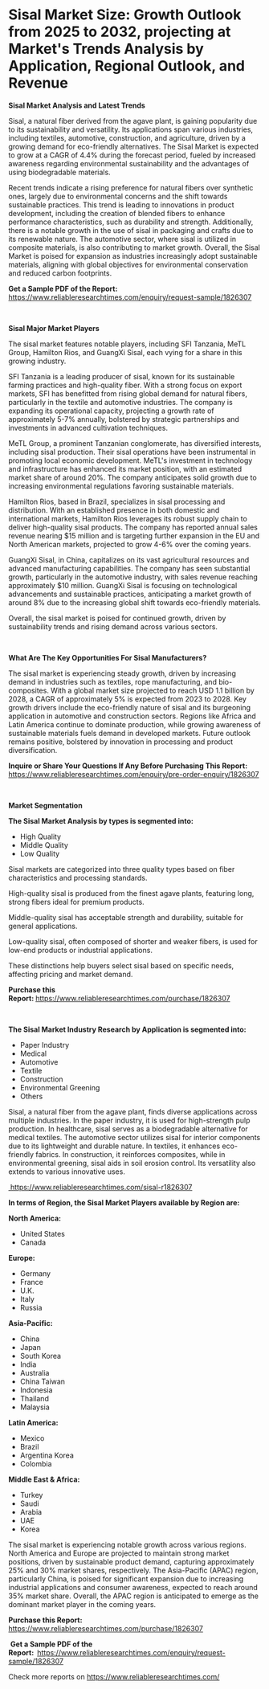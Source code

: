 <p><h1>Sisal Market Size: Growth Outlook from 2025 to 2032, projecting at Market's Trends Analysis by Application, Regional Outlook, and Revenue</h1></p><p><strong>Sisal Market Analysis and Latest Trends</strong></p>
<p><p>Sisal, a natural fiber derived from the agave plant, is gaining popularity due to its sustainability and versatility. Its applications span various industries, including textiles, automotive, construction, and agriculture, driven by a growing demand for eco-friendly alternatives. The Sisal Market is expected to grow at a CAGR of 4.4% during the forecast period, fueled by increased awareness regarding environmental sustainability and the advantages of using biodegradable materials.</p><p>Recent trends indicate a rising preference for natural fibers over synthetic ones, largely due to environmental concerns and the shift towards sustainable practices. This trend is leading to innovations in product development, including the creation of blended fibers to enhance performance characteristics, such as durability and strength. Additionally, there is a notable growth in the use of sisal in packaging and crafts due to its renewable nature. The automotive sector, where sisal is utilized in composite materials, is also contributing to market growth. Overall, the Sisal Market is poised for expansion as industries increasingly adopt sustainable materials, aligning with global objectives for environmental conservation and reduced carbon footprints.</p></p>
<p><strong>Get a Sample PDF of the Report:&nbsp;</strong> <a href="https://www.reliableresearchtimes.com/enquiry/request-sample/1826307?utm_campaign=3227&utm_medium=2&utm_source=Github&utm_content=ia&utm_term=30032025&utm_id=sisal">https://www.reliableresearchtimes.com/enquiry/request-sample/1826307</a></p>
<p>&nbsp;</p>
<p><strong>Sisal Major Market Players</strong></p>
<p><p>The sisal market features notable players, including SFI Tanzania, MeTL Group, Hamilton Rios, and GuangXi Sisal, each vying for a share in this growing industry.</p><p>SFI Tanzania is a leading producer of sisal, known for its sustainable farming practices and high-quality fiber. With a strong focus on export markets, SFI has benefitted from rising global demand for natural fibers, particularly in the textile and automotive industries. The company is expanding its operational capacity, projecting a growth rate of approximately 5-7% annually, bolstered by strategic partnerships and investments in advanced cultivation techniques.</p><p>MeTL Group, a prominent Tanzanian conglomerate, has diversified interests, including sisal production. Their sisal operations have been instrumental in promoting local economic development. MeTL's investment in technology and infrastructure has enhanced its market position, with an estimated market share of around 20%. The company anticipates solid growth due to increasing environmental regulations favoring sustainable materials.</p><p>Hamilton Rios, based in Brazil, specializes in sisal processing and distribution. With an established presence in both domestic and international markets, Hamilton Rios leverages its robust supply chain to deliver high-quality sisal products. The company has reported annual sales revenue nearing $15 million and is targeting further expansion in the EU and North American markets, projected to grow 4-6% over the coming years.</p><p>GuangXi Sisal, in China, capitalizes on its vast agricultural resources and advanced manufacturing capabilities. The company has seen substantial growth, particularly in the automotive industry, with sales revenue reaching approximately $10 million. GuangXi Sisal is focusing on technological advancements and sustainable practices, anticipating a market growth of around 8% due to the increasing global shift towards eco-friendly materials.</p><p>Overall, the sisal market is poised for continued growth, driven by sustainability trends and rising demand across various sectors.</p></p>
<p>&nbsp;</p>
<p><strong>What Are The Key Opportunities For Sisal Manufacturers?</strong></p>
<p><p>The sisal market is experiencing steady growth, driven by increasing demand in industries such as textiles, rope manufacturing, and bio-composites. With a global market size projected to reach USD 1.1 billion by 2028, a CAGR of approximately 5% is expected from 2023 to 2028. Key growth drivers include the eco-friendly nature of sisal and its burgeoning application in automotive and construction sectors. Regions like Africa and Latin America continue to dominate production, while growing awareness of sustainable materials fuels demand in developed markets. Future outlook remains positive, bolstered by innovation in processing and product diversification.</p></p>
<p><strong>Inquire or Share Your Questions If Any Before Purchasing This Report:</strong> <a href="https://www.reliableresearchtimes.com/enquiry/pre-order-enquiry/1826307?utm_campaign=3227&utm_medium=2&utm_source=Github&utm_content=ia&utm_term=30032025&utm_id=sisal">https://www.reliableresearchtimes.com/enquiry/pre-order-enquiry/1826307</a></p>
<p>&nbsp;</p>
<p><strong>Market Segmentation</strong></p>
<p><strong>The Sisal Market Analysis by types is segmented into:</strong></p>
<p><ul><li>High Quality</li><li>Middle Quality</li><li>Low Quality</li></ul></p>
<p><p>Sisal markets are categorized into three quality types based on fiber characteristics and processing standards. </p><p>High-quality sisal is produced from the finest agave plants, featuring long, strong fibers ideal for premium products. </p><p>Middle-quality sisal has acceptable strength and durability, suitable for general applications. </p><p>Low-quality sisal, often composed of shorter and weaker fibers, is used for low-end products or industrial applications. </p><p>These distinctions help buyers select sisal based on specific needs, affecting pricing and market demand.</p></p>
<p><strong>Purchase this Report:&nbsp;</strong><a href="https://www.reliableresearchtimes.com/purchase/1826307?utm_campaign=3227&utm_medium=2&utm_source=Github&utm_content=ia&utm_term=30032025&utm_id=sisal">https://www.reliableresearchtimes.com/purchase/1826307</a></p>
<p>&nbsp;</p>
<p><strong>The Sisal Market Industry Research by Application is segmented into:</strong></p>
<p><ul><li>Paper Industry</li><li>Medical</li><li>Automotive</li><li>Textile</li><li>Construction</li><li>Environmental Greening</li><li>Others</li></ul></p>
<p><p>Sisal, a natural fiber from the agave plant, finds diverse applications across multiple industries. In the paper industry, it is used for high-strength pulp production. In healthcare, sisal serves as a biodegradable alternative for medical textiles. The automotive sector utilizes sisal for interior components due to its lightweight and durable nature. In textiles, it enhances eco-friendly fabrics. In construction, it reinforces composites, while in environmental greening, sisal aids in soil erosion control. Its versatility also extends to various innovative uses.</p></p>
<p><a href="https://www.reliableresearchtimes.com/sisal-r1826307?utm_campaign=3227&utm_medium=2&utm_source=Github&utm_content=ia&utm_term=30032025&utm_id=sisal">&nbsp;https://www.reliableresearchtimes.com/sisal-r1826307</a></p>
<p><strong>In terms of Region, the Sisal Market Players available by Region are:</strong></p>
<p>
    <p> <strong> North America: </strong>
        <ul>
            <li>United States</li>
            <li>Canada</li>
        </ul>
        </p> 
    <p> <strong> Europe: </strong>
        <ul>
            <li>Germany</li>
            <li>France</li>
            <li>U.K.</li>
            <li>Italy</li>
            <li>Russia</li>
        </ul>
        </p> 
    <p> <strong> Asia-Pacific: </strong>
        <ul>
            <li>China</li>
            <li>Japan</li>
            <li>South Korea</li>
            <li>India</li>
            <li>Australia</li>
            <li>China Taiwan</li>
            <li>Indonesia</li>
            <li>Thailand</li>
            <li>Malaysia</li>
        </ul>
        </p> 
    <p> <strong> Latin America: </strong>
        <ul>
            <li>Mexico</li>
            <li>Brazil</li>
            <li>Argentina Korea</li>
            <li>Colombia</li>
        </ul>
        </p> 
    <p> <strong> Middle East & Africa: </strong>
        <ul>
            <li>Turkey</li>
            <li>Saudi</li>
            <li>Arabia</li>
            <li>UAE</li>
            <li>Korea</li>
        </ul>
    </p>
    </p>
<p><p>The sisal market is experiencing notable growth across various regions. North America and Europe are projected to maintain strong market positions, driven by sustainable product demand, capturing approximately 25% and 30% market shares, respectively. The Asia-Pacific (APAC) region, particularly China, is poised for significant expansion due to increasing industrial applications and consumer awareness, expected to reach around 35% market share. Overall, the APAC region is anticipated to emerge as the dominant market player in the coming years.</p></p>
<p><strong>Purchase this Report: </strong><a href="https://www.reliableresearchtimes.com/purchase/1826307?utm_campaign=3227&utm_medium=2&utm_source=Github&utm_content=ia&utm_term=30032025&utm_id=sisal">https://www.reliableresearchtimes.com/purchase/1826307</a></p>
<p>&nbsp;<strong>Get a Sample PDF of the Report:&nbsp;&nbsp;</strong><a href="https://www.reliableresearchtimes.com/enquiry/request-sample/1826307?utm_campaign=3227&utm_medium=2&utm_source=Github&utm_content=ia&utm_term=30032025&utm_id=sisal">https://www.reliableresearchtimes.com/enquiry/request-sample/1826307</a></p>
<p><strong></strong></p>
<p>Check more reports on <a href="https://www.reliableresearchtimes.com/?utm_campaign=3227&utm_medium=2&utm_source=Github&utm_content=ia&utm_term=30032025&utm_id=sisal">https://www.reliableresearchtimes.com/</a></p>